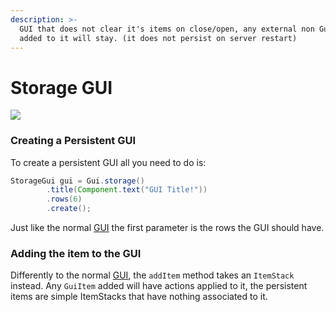 ```yaml
---
description: >-
  GUI that does not clear it's items on close/open, any external non GuiItem
  added to it will stay. (it does not persist on server restart)
---
```


# Storage GUI

![](../../.gitbook/assets/ezgif-6-0f0b0eb384f3.gif)

### Creating a Persistent GUI

To create a persistent GUI all you need to do is:

```java
StorageGui gui = Gui.storage()
        .title(Component.text("GUI Title!"))
        .rows(6)
        .create();
```

Just like the normal [GUI](gui.md) the first parameter is the rows the GUI should have.

### Adding the item to the GUI

Differently to the normal [GUI](gui.md), the `addItem` method takes an `ItemStack` instead. Any `GuiItem` added will have actions applied to it, the persistent items are simple ItemStacks that have nothing associated to it.

